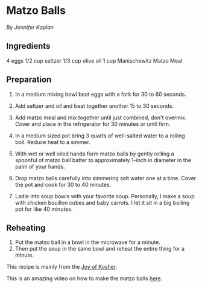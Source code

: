 # Matzo Balls

_By Jennifer Kaplan_

## Ingredients

4 eggs
1/2 cup seltzer
1/3 cup olive oil
1 cup Manischewitz Matzo Meal

## Preparation

1. In a medium mixing bowl beat eggs with a fork for 30 to 60 seconds.

2. Add seltzer and oil and beat together another 15 to 30 seconds.

3. Add matzo meal and mix together until just combined, don't overmix.  Cover and place in the refrigerator for 30 minutes or until firm.

4. In a medium sized pot bring 3 quarts of well-salted water to a rolling boil.  Reduce heat to a simmer.

5. With wet or well oiled hands form matzo balls by gently rolling a  spoonful of matzo ball batter to approximately 1-inch in diameter in the palm of your hands.

6. Drop matzo balls carefully into simmering salt water one at a time.  Cover the pot and cook for 30 to 40 minutes.

7. Ladle into soup bowls with your favorite soup. Personally, I make a soup with chicken bouillon cubes and baby carrots. I let it sit in a big boiling pot for like 40 minutes.

## Reheating
1. Put the matzo ball in a bowl in the microwave for a minute.
2. Then put the soup in the same bowl and reheat the entire thing for a minute.

This recipe is mainly from the [Joy of Kosher](https://www.joyofkosher.com/recipes/passover-matzo-balls/).

This is an amazing video on how to make the matzo balls [here](https://www.youtube.com/watch?v=I3IO-lwaHU0).
